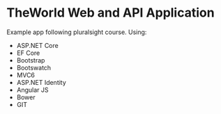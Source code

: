 # TheWorld Web and API Application
Example app following pluralsight course.
Using:
- ASP.NET Core 
- EF Core
- Bootstrap
- Bootswatch
- MVC6
- ASP.NET Identity
- Angular JS
- Bower
- GIT
